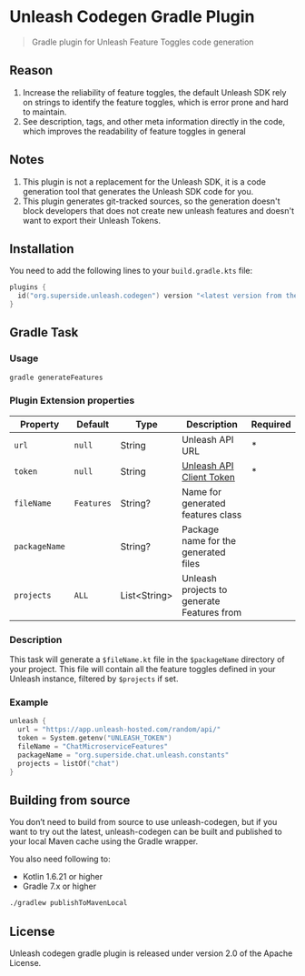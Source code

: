 # Unleash Codegen Gradle Plugin
> Gradle plugin for Unleash Feature Toggles code generation


## Reason
1. Increase the reliability of feature toggles, the default Unleash SDK rely on strings to identify the feature toggles, which is error prone and hard to maintain.
2. See description, tags, and other meta information directly in the code, which improves the readability of feature toggles in general

## Notes
1. This plugin is not a replacement for the Unleash SDK, it is a code generation tool that generates the Unleash SDK code for you.
2. This plugin generates git-tracked sources, so the generation doesn't block developers that does not create new unleash features and doesn't want to export their Unleash Tokens.

## Installation
You need to add the following lines to your `build.gradle.kts` file:
```kotlin
plugins { 
  id("org.superside.unleash.codegen") version "<latest version from the Gradle plugin portal>"
}
```

## Gradle Task
### Usage
```bash
gradle generateFeatures
```
### Plugin Extension properties
| Property      | Default           | Type          | Description                                | Required |
|---------------|-------------------|---------------|--------------------------------------------|---------|
| `url`         | `null`            | String        | Unleash API URL                            | *       |
| `token`       | `null`            | String        | [Unleash API Client Token](https://docs.getunleash.io/user_guide/api-token)                   | *       |
| `fileName`    | `Features`        | String?       | Name for generated features class          |         |
| `packageName` |               | String?       | Package name for the generated files       |         |
| `projects`    | `ALL`             | List\<String> | Unleash projects to generate Features from |         |

### Description
This task will generate a `$fileName.kt` file in the `$packageName` directory of your project. This file will contain all the feature toggles defined in your Unleash instance, filtered by `$projects` if set.

### Example
```kotlin
unleash {
  url = "https://app.unleash-hosted.com/random/api/"
  token = System.getenv("UNLEASH_TOKEN")
  fileName = "ChatMicroserviceFeatures"
  packageName = "org.superside.chat.unleash.constants"
  projects = listOf("chat")
}
```

## Building from source
You don’t need to build from source to use unleash-codegen, but if you want to try out the latest, unleash-codegen can be built and published to your local Maven cache using the Gradle wrapper.

You also need following to:
- Kotlin 1.6.21 or higher
- Gradle 7.x or higher 

```bash
./gradlew publishToMavenLocal
```

## License
Unleash codegen gradle plugin is released under version 2.0 of the Apache License.



